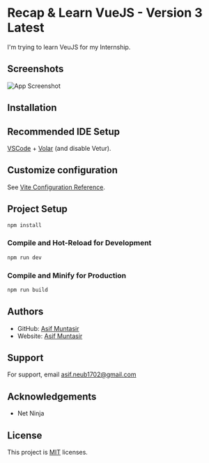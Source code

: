 
# Recap & Learn VueJS - Version 3 Latest

I'm trying to learn VeuJS for my Internship.


## Screenshots

![App Screenshot](https://via.placeholder.com/468x300?text=App+Screenshot+Here)


## Installation

## Recommended IDE Setup

[VSCode](https://code.visualstudio.com/) + [Volar](https://marketplace.visualstudio.com/items?itemName=Vue.volar) (and disable Vetur).

## Customize configuration

See [Vite Configuration Reference](https://vite.dev/config/).

## Project Setup

```sh
npm install
```

### Compile and Hot-Reload for Development

```sh
npm run dev
```

### Compile and Minify for Production

```sh
npm run build
```

    
## Authors

- GitHub: [Asif Muntasir](https://github.com/asifmuntasir)
- Website: [Asif Muntasir](https://asifmuntasir.github.io/)


## Support

For support, email asif.neub1702@gmail.com


## Acknowledgements

 - Net Ninja


## License

This project is [MIT](https://choosealicense.com/licenses/mit/) licenses.

